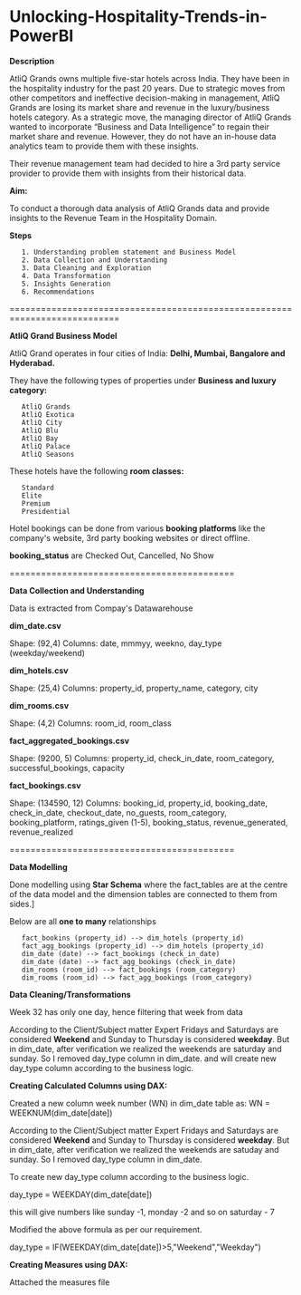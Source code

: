# Unlocking-Hospitality-Trends-in-PowerBI

**Description**

AtliQ Grands owns multiple five-star hotels across India. They have been in the hospitality industry for the past 20 years. Due to strategic moves from other competitors and ineffective decision-making in management, AtliQ Grands are losing its market share and revenue in the luxury/business hotels category. As a strategic move, the managing director of AtliQ Grands wanted to incorporate “Business and Data Intelligence” to regain their market share and revenue. However, they do not have an in-house data analytics team to provide them with these insights.

Their revenue management team had decided to hire a 3rd party service provider to provide them with insights from their historical data.

**Aim:**

To conduct a thorough data analysis of AtliQ Grands data and provide insights to the Revenue Team in the Hospitality Domain.

**Steps**

       1. Understanding problem statement and Business Model
       2. Data Collection and Understanding
       3. Data Cleaning and Exploration
       4. Data Transformation
       5. Insights Generation
       6. Recommendations
===========================================================================

**AtliQ Grand Business Model**

AtliQ Grand operates in four cities of India:  **Delhi, Mumbai, Bangalore and Hyderabad.**

They have the following types of properties under **Business and luxury category:**

       AtliQ Grands
       AtliQ Exotica
       AtliQ City
       AtliQ Blu
       AtliQ Bay
       AtliQ Palace
       AtliQ Seasons

These hotels have the following **room classes:**

       Standard
       Elite
       Premium
       Presidential

Hotel bookings can be done from various **booking platforms** like the company's website, 3rd party booking websites or direct offline.

**booking_status** are Checked Out, Cancelled, No Show

===========================================

**Data Collection and Understanding**

Data is extracted from Compay's Datawarehouse

**dim_date.csv**

Shape: (92,4)
Columns: date, mmmyy, weekno, day_type (weekday/weekend)

**dim_hotels.csv**

Shape: (25,4)
Columns: property_id, property_name, category, city

**dim_rooms.csv**

Shape: (4,2)
Columns: room_id, room_class

**fact_aggregated_bookings.csv**

Shape: (9200, 5) Columns: property_id, check_in_date, room_category, successful_bookings, capacity

**fact_bookings.csv**

Shape: (134590, 12) Columns: booking_id, property_id, booking_date, check_in_date, checkout_date, no_guests, room_category, booking_platform, ratings_given (1-5), booking_status, revenue_generated, revenue_realized

===========================================

**Data Modelling**

Done modelling using **Star Schema** where the fact_tables are at the centre of the data model and the dimension tables are connected to them from sides.]

Below are all **one to many** relationships

       fact_bookins (property_id) --> dim_hotels (property_id)  
       fact_agg_bookings (property_id) --> dim_hotels (property_id)
       dim_date (date) --> fact_bookings (check_in_date)
       dim_date (date) --> fact_agg_bookings (check_in_date)
       dim_rooms (room_id) --> fact_bookings (room_category)
       dim_rooms (room_id) --> fact_agg_bookings (room_category)

**Data Cleaning/Transformations**


Week 32 has only one day, hence filtering that week from data

According to the Client/Subject matter Expert Fridays and Saturdays are considered **Weekend** and Sunday to Thursday is considered **weekday**. 
But in dim_date, after verification we realized the weekends are saturday and sunday. So I removed day_type column in dim_date.
and will create new day_type column according to the business logic.

**Creating Calculated Columns using DAX:**

Created a new column week number (WN) in dim_date table as:
WN = WEEKNUM(dim_date[date])

According to the Client/Subject matter Expert Fridays and Saturdays are considered **Weekend** and Sunday to Thursday is considered **weekday**. 
But in dim_date, after verification we realized the weekends are satuday and sunday. So I removed day_type column in dim_date.
 
To create new day_type column according to the business logic.

day_type = WEEKDAY(dim_date[date])

this will give numbers like sunday -1, monday -2 and so on saturday - 7

Modified the above formula as per our requirement.

day_type = IF(WEEKDAY(dim_date[date])>5,"Weekend","Weekday")

**Creating Measures using DAX:**

Attached the measures file



